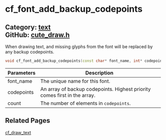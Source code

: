 [//]: # (This file is automatically generated by Cute Framework's docs parser.)
[//]: # (Do not edit this file by hand!)
[//]: # (See: https://github.com/RandyGaul/cute_framework/blob/master/samples/docs_parser.cpp)
[](../header.md ':include')

# cf_font_add_backup_codepoints

Category: [text](/api_reference?id=text)  
GitHub: [cute_draw.h](https://github.com/RandyGaul/cute_framework/blob/master/include/cute_draw.h)  
---

When drawing text, and missing glyphs from the font will be replaced by any backup codepoints.

```cpp
void cf_font_add_backup_codepoints(const char* font_name, int* codepoints, int count);
```

Parameters | Description
--- | ---
font_name | The unique name for this font.
codepoints | An array of backup codepoints. Highest priority comes first in the array.
count | The number of elements in `codepoints`.

## Related Pages

[cf_draw_text](/text/cf_draw_text.md)  
